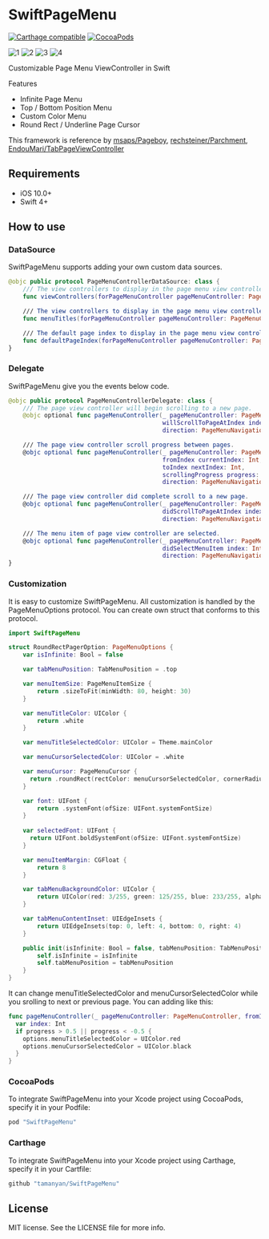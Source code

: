 SwiftPageMenu
===================================

[![Carthage compatible](https://img.shields.io/badge/Carthage-compatible-4BC51D.svg?style=flat)](https://github.com/hsylife/SwiftyPickerPopover)
[![CocoaPods](https://img.shields.io/cocoapods/dt/SwiftPageMenu.svg)](https://cocoapods.org/pods/SwiftPageMenu)

![1](https://raw.githubusercontent.com/tamanyan/SwiftPageMenu/master/screen_captures/1.gif)
![2](https://raw.githubusercontent.com/tamanyan/SwiftPageMenu/master/screen_captures/2.gif)
![3](https://raw.githubusercontent.com/tamanyan/SwiftPageMenu/master/screen_captures/3.gif)
![4](https://raw.githubusercontent.com/tamanyan/SwiftPageMenu/master/screen_captures/4.gif)


Customizable Page Menu ViewController in Swift

Features

- Infinite Page Menu
- Top / Bottom Position Menu
- Custom Color Menu
- Round Rect / Underline Page Cursor

This framework is reference by [msaps/Pageboy](https://github.com/msaps/Pageboy), [rechsteiner/Parchment](https://github.com/rechsteiner/Parchment), [EndouMari/TabPageViewController](https://github.com/EndouMari/TabPageViewController)

## Requirements

- iOS 10.0+
- Swift 4+

## How to use

### DataSource

SwiftPageMenu supports adding your own custom data sources.

```swift
@objc public protocol PageMenuControllerDataSource: class {
    /// The view controllers to display in the page menu view controller.
    func viewControllers(forPageMenuController pageMenuController: PageMenuController) -> [UIViewController]

    /// The view controllers to display in the page menu view controller.
    func menuTitles(forPageMenuController pageMenuController: PageMenuController) -> [String]

    /// The default page index to display in the page menu view controller.
    func defaultPageIndex(forPageMenuController pageMenuController: PageMenuController) -> Int
}
```

### Delegate

SwiftPageMenu give you the events below code.

```swift
@objc public protocol PageMenuControllerDelegate: class {
    /// The page view controller will begin scrolling to a new page.
    @objc optional func pageMenuController(_ pageMenuController: PageMenuController,
                                           willScrollToPageAtIndex index: Int,
                                           direction: PageMenuNavigationDirection)

    /// The page view controller scroll progress between pages.
    @objc optional func pageMenuController(_ pageMenuController: PageMenuController,
                                           fromIndex currentIndex: Int,
                                           toIndex nextIndex: Int,
                                           scrollingProgress progress: CGFloat,
                                           direction: PageMenuNavigationDirection)

    /// The page view controller did complete scroll to a new page.
    @objc optional func pageMenuController(_ pageMenuController: PageMenuController,
                                           didScrollToPageAtIndex index: Int,
                                           direction: PageMenuNavigationDirection)

    /// The menu item of page view controller are selected.
    @objc optional func pageMenuController(_ pageMenuController: PageMenuController,
                                           didSelectMenuItem index: Int,
                                           direction: PageMenuNavigationDirection)
}
```

### Customization

It is easy to customize SwiftPageMenu. All customization is handled by the PageMenuOptions protocol.
You can create own struct that conforms to this protocol.

```swift
import SwiftPageMenu

struct RoundRectPagerOption: PageMenuOptions {
    var isInfinite: Bool = false

    var tabMenuPosition: TabMenuPosition = .top

    var menuItemSize: PageMenuItemSize {
        return .sizeToFit(minWidth: 80, height: 30)
    }

    var menuTitleColor: UIColor {
        return .white
    }

    var menuTitleSelectedColor: UIColor = Theme.mainColor

    var menuCursorSelectedColor: UIColor = .white

    var menuCursor: PageMenuCursor {
      return .roundRect(rectColor: menuCursorSelectedColor, cornerRadius: 10, height: 22, borderWidth: nil, borderColor: nil)
    }

    var font: UIFont {
        return .systemFont(ofSize: UIFont.systemFontSize)
    }
    
    var selectedFont: UIFont {
      return UIFont.boldSystemFont(ofSize: UIFont.systemFontSize)
    }

    var menuItemMargin: CGFloat {
        return 8
    }

    var tabMenuBackgroundColor: UIColor {
        return UIColor(red: 3/255, green: 125/255, blue: 233/255, alpha: 1)
    }

    var tabMenuContentInset: UIEdgeInsets {
        return UIEdgeInsets(top: 0, left: 4, bottom: 0, right: 4)
    }

    public init(isInfinite: Bool = false, tabMenuPosition: TabMenuPosition = .top) {
        self.isInfinite = isInfinite
        self.tabMenuPosition = tabMenuPosition
    }
}
```
It can change menuTitleSelectedColor and  menuCursorSelectedColor while you srolling to next or previous page. You can adding like this:

```swift
func pageMenuController(_ pageMenuController: PageMenuController, fromIndex currentIndex: Int, toIndex nextIndex: Int, scrollingProgress progress: CGFloat, direction: PageMenuNavigationDirection) {
  var index: Int
  if progress > 0.5 || progress < -0.5 {
    options.menuTitleSelectedColor = UIColor.red
    options.menuCursorSelectedColor = UIColor.black
  }
}
```

### CocoaPods

To integrate SwiftPageMenu into your Xcode project using CocoaPods, specify it in your Podfile:

```ruby
pod "SwiftPageMenu"
```````

### Carthage

To integrate SwiftPageMenu into your Xcode project using Carthage, specify it in your Cartfile:

```ruby
github "tamanyan/SwiftPageMenu"
```````

## License

MIT license. See the LICENSE file for more info.
